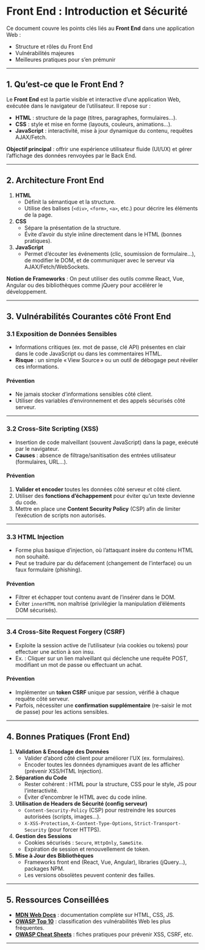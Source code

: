 # Front End : Introduction et Sécurité

Ce document couvre les points clés liés au **Front End** dans une application Web :  
- Structure et rôles du Front End  
- Vulnérabilités majeures  
- Meilleures pratiques pour s’en prémunir  

---

## 1. Qu’est-ce que le Front End ?
Le **Front End** est la partie visible et interactive d’une application Web, exécutée dans le navigateur de l’utilisateur. Il repose sur :
- **HTML** : structure de la page (titres, paragraphes, formulaires…).  
- **CSS** : style et mise en forme (layouts, couleurs, animations…).  
- **JavaScript** : interactivité, mise à jour dynamique du contenu, requêtes AJAX/Fetch.

**Objectif principal** : offrir une expérience utilisateur fluide (UI/UX) et gérer l’affichage des données renvoyées par le Back End.

---

## 2. Architecture Front End
1. **HTML**  
   - Définit la sémantique et la structure.  
   - Utilise des balises (`<div>`, `<form>`, `<a>`, etc.) pour décrire les éléments de la page.
2. **CSS**  
   - Sépare la présentation de la structure.  
   - Évite d’avoir du style inline directement dans le HTML (bonnes pratiques).
3. **JavaScript**  
   - Permet d’écouter les événements (clic, soumission de formulaire…), de modifier le DOM, et de communiquer avec le serveur via AJAX/Fetch/WebSockets.
   
**Notion de Frameworks** : On peut utiliser des outils comme React, Vue, Angular ou des bibliothèques comme jQuery pour accélérer le développement.

---

## 3. Vulnérabilités Courantes côté Front End

### 3.1 Exposition de Données Sensibles
- Informations critiques (ex. mot de passe, clé API) présentes en clair dans le code JavaScript ou dans les commentaires HTML.
- **Risque** : un simple « View Source » ou un outil de débogage peut révéler ces informations.

#### Prévention
- Ne jamais stocker d’informations sensibles côté client.  
- Utiliser des variables d’environnement et des appels sécurisés côté serveur.

---

### 3.2 Cross-Site Scripting (XSS)
- Insertion de code malveillant (souvent JavaScript) dans la page, exécuté par le navigateur.
- **Causes** : absence de filtrage/sanitisation des entrées utilisateur (formulaires, URL…).

#### Prévention
1. **Valider et encoder** toutes les données côté serveur et côté client.  
2. Utiliser des **fonctions d’échappement** pour éviter qu’un texte devienne du code.  
3. Mettre en place une **Content Security Policy** (CSP) afin de limiter l’exécution de scripts non autorisés.

---

### 3.3 HTML Injection
- Forme plus basique d’injection, où l’attaquant insère du contenu HTML non souhaité.
- Peut se traduire par du défacement (changement de l’interface) ou un faux formulaire (phishing).

#### Prévention
- Filtrer et échapper tout contenu avant de l’insérer dans le DOM.
- Éviter `innerHTML` non maîtrisé (privilégier la manipulation d’éléments DOM sécurisés).

---

### 3.4 Cross-Site Request Forgery (CSRF)
- Exploite la session active de l’utilisateur (via cookies ou tokens) pour effectuer une action à son insu.
- Ex. : Cliquer sur un lien malveillant qui déclenche une requête POST, modifiant un mot de passe ou effectuant un achat.

#### Prévention
- Implémenter un **token CSRF** unique par session, vérifié à chaque requête côté serveur.  
- Parfois, nécessiter une **confirmation supplémentaire** (re-saisir le mot de passe) pour les actions sensibles.

---

## 4. Bonnes Pratiques (Front End)

1. **Validation & Encodage des Données**  
   - Valider d’abord côté client pour améliorer l’UX (ex. formulaires).  
   - Encoder toutes les données dynamiques avant de les afficher (prévenir XSS/HTML Injection).
2. **Séparation du Code**  
   - Rester cohérent : HTML pour la structure, CSS pour le style, JS pour l’interactivité.  
   - Éviter d’encombrer le HTML avec du code inline.
3. **Utilisation de Headers de Sécurité (config serveur)**  
   - `Content-Security-Policy` (CSP) pour restreindre les sources autorisées (scripts, images…).  
   - `X-XSS-Protection`, `X-Content-Type-Options`, `Strict-Transport-Security` (pour forcer HTTPS).
4. **Gestion des Sessions**  
   - Cookies sécurisés : `Secure`, `HttpOnly`, `SameSite`.  
   - Expiration de session et renouvellement de token.
5. **Mise à Jour des Bibliothèques**  
   - Frameworks front end (React, Vue, Angular), libraries (jQuery…), packages NPM.  
   - Les versions obsolètes peuvent contenir des failles.

---

## 5. Ressources Conseillées
- **[MDN Web Docs](https://developer.mozilla.org/)** : documentation complète sur HTML, CSS, JS.  
- **[OWASP Top 10](https://owasp.org/www-project-top-ten/)** : classification des vulnérabilités Web les plus fréquentes.  
- **[OWASP Cheat Sheets](https://cheatsheetseries.owasp.org/)** : fiches pratiques pour prévenir XSS, CSRF, etc.

---

